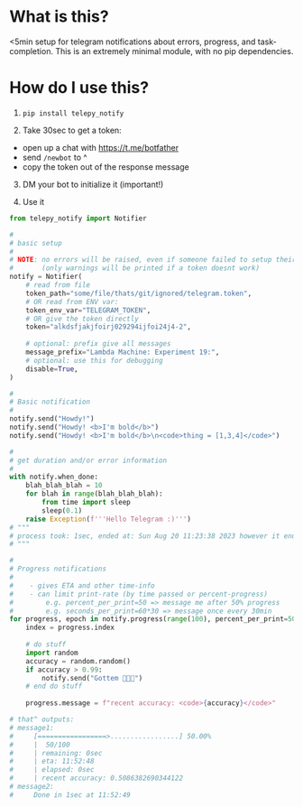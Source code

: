 # What is this?

<5min setup for telegram notifications about errors, progress, and task-completion. This is an extremely minimal module, with no pip dependencies.

# How do I use this?

1. `pip install telepy_notify`

2. Take 30sec to get a token:
  - open up a chat with https://t.me/botfather
  - send `/newbot` to ^
  - copy the token out of the response message

3. DM your bot to initialize it (important!)

4. Use it

```python
from telepy_notify import Notifier

# 
# basic setup
# 
# NOTE: no errors will be raised, even if someone failed to setup their bot
#       (only warnings will be printed if a token doesnt work)
notify = Notifier(
    # read from file
    token_path="some/file/thats/git/ignored/telegram.token",
    # OR read from ENV var:
    token_env_var="TELEGRAM_TOKEN",
    # OR give the token directly
    token="alkdsfjakjfoirj029294ijfoi24j4-2",
    
    # optional: prefix give all messages
    message_prefix="Lambda Machine: Experiment 19:",
    # optional: use this for debugging
    disable=True,
)

# 
# Basic notification
# 
notify.send("Howdy!")
notify.send("Howdy! <b>I'm bold</b>")
notify.send("Howdy! <b>I'm bold</b>\n<code>thing = [1,3,4]</code>")

# 
# get duration and/or error information
# 
with notify.when_done:
    blah_blah_blah = 10
    for blah in range(blah_blah_blah):
        from time import sleep
        sleep(0.1)
    raise Exception(f'''Hello Telegram :)''')
# """
# process took: 1sec, ended at: Sun Aug 20 11:23:38 2023 however it ended with an error: Exception('Hello Telegram :)')
# """

# 
# Progress notifications
# 
#    - gives ETA and other time-info
#    - can limit print-rate (by time passed or percent-progress)
#        e.g. percent_per_print=50 => message me after 50% progress
#        e.g. seconds_per_print=60*30 => message once every 30min
for progress, epoch in notify.progress(range(100), percent_per_print=50, seconds_per_print=60*30):
    index = progress.index
    
    # do stuff
    import random
    accuracy = random.random()
    if accuracy > 0.99:
        notify.send("Gottem 🎉🎉🎉")
    # end do stuff
    
    progress.message = f"recent accuracy: <code>{accuracy}</code>"

# that^ outputs:
# message1:
#     [=================>.................] 50.00% 
#     |  50/100 
#     | remaining: 0sec 
#     | eta: 11:52:48 
#     | elapsed: 0sec 
#     | recent accuracy: 0.5086382690344122
# message2:
#     Done in 1sec at 11:52:49


```
